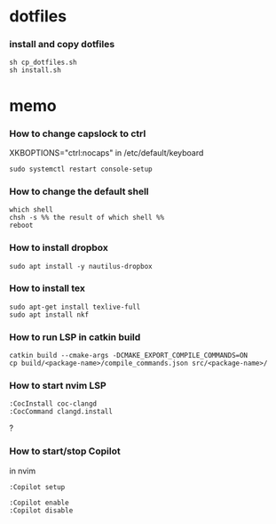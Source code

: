 # dotfiles
### install and copy dotfiles
```
sh cp_dotfiles.sh
sh install.sh
```

# memo
### How to change capslock to ctrl
XKBOPTIONS="ctrl:nocaps" in /etc/default/keyboard
```
sudo systemctl restart console-setup
```

### How to change the default shell
```
which shell
chsh -s %% the result of which shell %%
reboot
```

### How to install dropbox
```
sudo apt install -y nautilus-dropbox
```

### How to install tex
```
sudo apt-get install texlive-full
sudo apt install nkf
```

### How to run LSP in catkin build
```
catkin build --cmake-args -DCMAKE_EXPORT_COMPILE_COMMANDS=ON
cp build/<package-name>/compile_commands.json src/<package-name>/ 
```

### How to start nvim LSP
```
:CocInstall coc-clangd
:CocCommand clangd.install
```
?

### How to start/stop Copilot
in nvim
```
:Copilot setup
```
```
:Copilot enable
:Copilot disable
```

